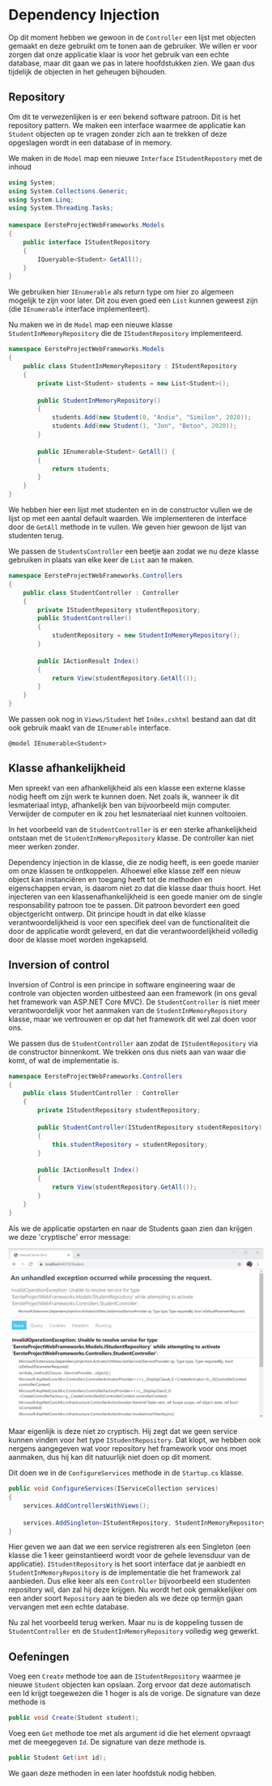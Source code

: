 # Dependency Injection

Op dit moment hebben we gewoon in de `Controller` een lijst met objecten gemaakt en deze gebruikt om te tonen aan de gebruiker. We willen er voor zorgen dat onze applicatie klaar is voor het gebruik van een echte database, maar dit gaan we pas in latere hoofdstukken zien. We gaan dus tijdelijk de objecten in het geheugen bijhouden.

## Repository

Om dit te verwezenlijken is er een bekend software patroon. Dit is het repository pattern. We maken een interface waarmee de applicatie kan `Student` objecten op te vragen zonder zich aan te trekken of deze opgeslagen wordt in een database of in memory.

We maken in de `Model` map een nieuwe `Interface` `IStudentRepostory` met de inhoud

```csharp
using System;
using System.Collections.Generic;
using System.Linq;
using System.Threading.Tasks;

namespace EersteProjectWebFrameworks.Models
{
    public interface IStudentRepository
    {
        IQueryable<Student> GetAll();
    }
}
```

We gebruiken hier `IEnumerable` als return type om hier zo algemeen mogelijk te zijn voor later. Dit zou even goed een `List` kunnen geweest zijn \(die `IEnumerable` interface implementeert\).

Nu maken we in de `Model` map een nieuwe klasse `StudentInMemoryRepository` die de `IStudentRepository` implementeerd.

```csharp
namespace EersteProjectWebFrameworks.Models
{
    public class StudentInMemoryRepository : IStudentRepository
    {
        private List<Student> students = new List<Student>();

        public StudentInMemoryRepository()
        {
            students.Add(new Student(0, "Andie", "Similon", 2020));
            students.Add(new Student(1, "Jon", "Beton", 2020));
        }

        public IEnumerable<Student> GetAll() {
        {
            return students;
        }
    }
}
```

We hebben hier een lijst met studenten en in de constructor vullen we de lijst op met een aantal default waarden. We implementeren de interface door de `GetAll` methode in te vullen. We geven hier gewoon de lijst van studenten terug.

We passen de `StudentsController` een beetje aan zodat we nu deze klasse gebruiken in plaats van elke keer de `List` aan te maken.

```csharp
namespace EersteProjectWebFrameworks.Controllers
{
    public class StudentController : Controller
    {
        private IStudentRepository studentRepository;
        public StudentController()
        {
            studentRepository = new StudentInMemoryRepository();
        }

        public IActionResult Index()
        {
            return View(studentRepository.GetAll());
        }
    }
}
```

We passen ook nog in `Views/Student` het `Index.cshtml` bestand aan dat dit ook gebruik maakt van de `IEnumerable` interface.

```text
@model IEnumerable<Student>
```

## Klasse afhankelijkheid

Men spreekt van een afhankelijkheid als een klasse een externe klasse nodig heeft om zijn werk te kunnen doen. Net zoals ik, wanneer ik dit lesmateriaal intyp, afhankelijk ben van bijvoorbeeld mijn computer. Verwijder de computer en ik zou het lesmateriaal niet kunnen voltooien.

In het voorbeeld van de `StudentController` is er een sterke afhankelijkheid ontstaan met de `StudentInMemoryRepository` klasse. De controller kan niet meer werken zonder.

Dependency injection in de klasse, die ze nodig heeft, is een goede manier om onze klassen te ontkoppelen. Alhoewel elke klasse zelf een nieuw object kan instanciëren en toegang heeft tot de methoden en eigenschappen ervan, is daarom niet zo dat die klasse daar thuis hoort. Het injecteren van een klassenafhankelijkheid is een goede manier om de single responsability patroon toe te passen. Dit patroon bevordert een goed objectgericht ontwerp. Dit principe houdt in dat elke klasse verantwoordelijkheid is voor een specifiek deel van de functionaliteit die door de applicatie wordt geleverd, en dat die verantwoordelijkheid volledig door de klasse moet worden ingekapseld.

## Inversion of control

Inversion of Control is een principe in software engineering waar de controle van objecten worden uitbesteed aan een framework \(in ons geval het framework van ASP.NET Core MVC\). De `StudentController` is niet meer verantwoordelijk voor het aanmaken van de `StudentInMemoryRepository` klasse, maar we vertrouwen er op dat het framework dit wel zal doen voor ons.

We passen dus de `StudentController` aan zodat de `IStudentRepository` via de constructor binnenkomt. We trekken ons dus niets aan van waar die komt, of wat de implementatie is.

```csharp
namespace EersteProjectWebFrameworks.Controllers
{
    public class StudentController : Controller
    {
        private IStudentRepository studentRepository;

        public StudentController(IStudentRepository studentRepository)
        {
            this.studentRepository = studentRepository;
        }

        public IActionResult Index()
        {
            return View(studentRepository.GetAll());
        }
    }
}
```

Als we de applicatie opstarten en naar de Students gaan zien dan krijgen we deze 'cryptische' error message:

![De html pagina die de woorden Hello World laat zien aan de gebruiker](../.gitbook/assets/DI1.png)

Maar eigenlijk is deze niet zo cryptisch. Hij zegt dat we geen service kunnen vinden voor het type `IStudentRepository`. Dat klopt, we hebben ook nergens aangegeven wat voor repository het framework voor ons moet aanmaken, dus hij kan dit natuurlijk niet doen op dit moment.

Dit doen we in de `ConfigureServices` methode in de `Startup.cs` klasse.

```csharp
public void ConfigureServices(IServiceCollection services)
{
    services.AddControllersWithViews();

    services.AddSingleton<IStudentRepository, StudentInMemoryRepository>();
}
```

Hier geven we aan dat we een service registreren als een Singleton \(een klasse die 1 keer geinstantieerd wordt voor de gehele levensduur van de applicatie\). `IStudentRepository` is het soort interface dat je aanbiedt en `StudentInMemoryRepository` is de implementatie die het framework zal aanbieden. Dus elke keer als een `Controller` bijvoorbeeld een studenten repository wil, dan zal hij deze krijgen. Nu wordt het ook gemakkelijker om een ander soort `Repository` aan te bieden als we deze op termijn gaan vervangen met een echte database.

Nu zal het voorbeeld terug werken. Maar nu is de koppeling tussen de `StudentController` en de `StudentInMemoryRepository` volledig weg gewerkt.

## Oefeningen

Voeg een `Create` methode toe aan de `IStudentRepository` waarmee je nieuwe `Student` objecten kan opslaan. Zorg ervoor dat deze automatisch een Id krijgt toegewezen die 1 hoger is als de vorige. De signature van deze methode is

```csharp
public void Create(Student student);
```

Voeg een `Get` methode toe met als argument id die het element opvraagt met de meegegeven `Id`. De signature van deze methode is.

```csharp
public Student Get(int id);
```

We gaan deze methoden in een later hoofdstuk nodig hebben.

